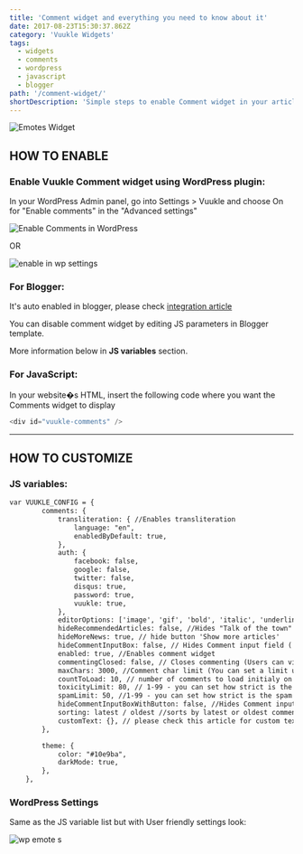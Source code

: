 ```yaml
---
title: 'Comment widget and everything you need to know about it'
date: 2017-08-23T15:30:37.862Z
category: 'Vuukle Widgets'
tags:
  - widgets
  - comments
  - wordpress
  - javascript
  - blogger
path: '/comment-widget/'
shortDescription: 'Simple steps to enable Comment widget in your article with WordPress, javascript or blogger and customize it as you want'
---
```


![Emotes Widget](/img/comment-widget-img-1.png)

## HOW TO ENABLE

### Enable Vuukle Comment widget using WordPress plugin:

In your WordPress Admin panel, go into Settings > Vuukle and choose On for "Enable comments" in the "Advanced settings"

![Enable Comments in WordPress](/img/comment-widget-img-3.png)

OR

![enable in wp settings](/img/comment-widget-img-4.png)

### For Blogger:

It's auto enabled in blogger, please check [integration article](https://docs.vuukle.com/how-to-install-vuukle-on-a-blogger-blog/)

You can disable comment widget by editing JS parameters in Blogger template.

More information below in **JS variables** section.

### For JavaScript:

In your website�s HTML, insert the following code where you want the Comments widget to display

```javascript
<div id="vuukle-comments" />
```

---

## HOW TO CUSTOMIZE

### JS variables:

```html
var VUUKLE_CONFIG = {
        comments: {
            transliteration: { //Enables transliteration
                language: "en",
                enabledByDefault: true,
            },
            auth: {
                facebook: false,
                google: false,
                twitter: false,
                disqus: true,
                password: true,
                vuukle: true,
            },
            editorOptions: ['image', 'gif', 'bold', 'italic', 'underline', 'url', 'blockquote', 'code', 'list'], // you can enable/disable ability to paste image or gif, choose the style of text
            hideRecommendedArticles: false, //Hides "Talk of the town" section
            hideMoreNews: true, // hide button 'Show more articles'
            hideCommentInputBox: false, // Hides Comment input field ( can be expanded by           pressing on the " add comment button")
            enabled: true, //Enables comment widget
            commentingClosed: false, // Closes commenting (Users can view already posted           comments but can't post new ones)
            maxChars: 3000, //Comment char limit (You can set a limit up to 3000                   characters)
            countToLoad: 10, // number of comments to load initialy on the page
            toxicityLimit: 80, // 1-99 - you can set how strict is the automoderation. 100    - disables the parameter
            spamLimit: 50, //1-99 - you can set how strict is the spam limit. 100  - disables the parameter
            hideCommentInputBoxWithButton: false, //Hides Comment input field (without "add comment button")
            sorting: latest / oldest //sorts by latest or oldest comments on initial loading
            customText: {}, // please check this article for custom texts                           https://docs.vuukle.com/how-to-do-language-customizations-if-using-js-          implementation/
        },

        theme: {
            color: "#10e9ba",
            darkMode: true,
        },
    },
```

### WordPress Settings

Same as the JS variable list but with User friendly settings look:

![wp emote s](/img/comment-widget-img-2.png)
